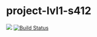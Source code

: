 # project-lvl1-s412
<a href="https://codeclimate.com/github/codeclimate/codeclimate/maintainability"><img src="https://api.codeclimate.com/v1/badges/a99a88d28ad37a79dbf6/maintainability" /></a>
[![Build Status](https://travis-ci.org/Amidery/project-lvl1-s412.svg?branch=master)](https://travis-ci.org/Amidery/project-lvl1-s412)
